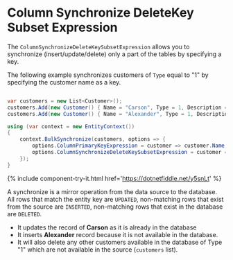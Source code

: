 # Column Synchronize DeleteKey Subset Expression

The `ColumnSynchronizeDeleteKeySubsetExpression` allows you to synchronize (insert/update/delete) only a part of the tables by specifying a key.

The following example synchronizes customers of `Type` equal to "1" by specifying the customer name as a key. 

```csharp

var customers = new List<Customer>();
customers.Add(new Customer() { Name = "Carson", Type = 1, Description = "Updated_Description of Carson", IsActive = false });
customers.Add(new Customer() { Name = "Alexander", Type = 1, Description = "Description of Alexander", IsActive = false });

using (var context = new EntityContext())
{
    context.BulkSynchronize(customers, options => {
        options.ColumnPrimaryKeyExpression = customer => customer.Name;
        options.ColumnSynchronizeDeleteKeySubsetExpression = customer => customer.Type;
    });
}
```

{% include component-try-it.html href='https://dotnetfiddle.net/y5snLt' %}

A synchronize is a mirror operation from the data source to the database. All rows that match the entity key are `UPDATED`, non-matching rows that exist from the source are `INSERTED`, non-matching rows that exist in the database are `DELETED`.

 - It updates the record of **Carson** as it is already in the database 
 - It inserts **Alexander** record because it is not available in the database.
 - It will also delete any other customers available in the database of Type "1" which are not available in the source (`customers` list). 
